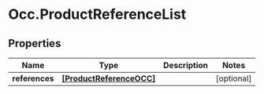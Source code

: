 # Occ.ProductReferenceList

## Properties
Name | Type | Description | Notes
------------ | ------------- | ------------- | -------------
**references** | [**[ProductReferenceOCC]**](ProductReferenceOCC.md) |  | [optional] 


